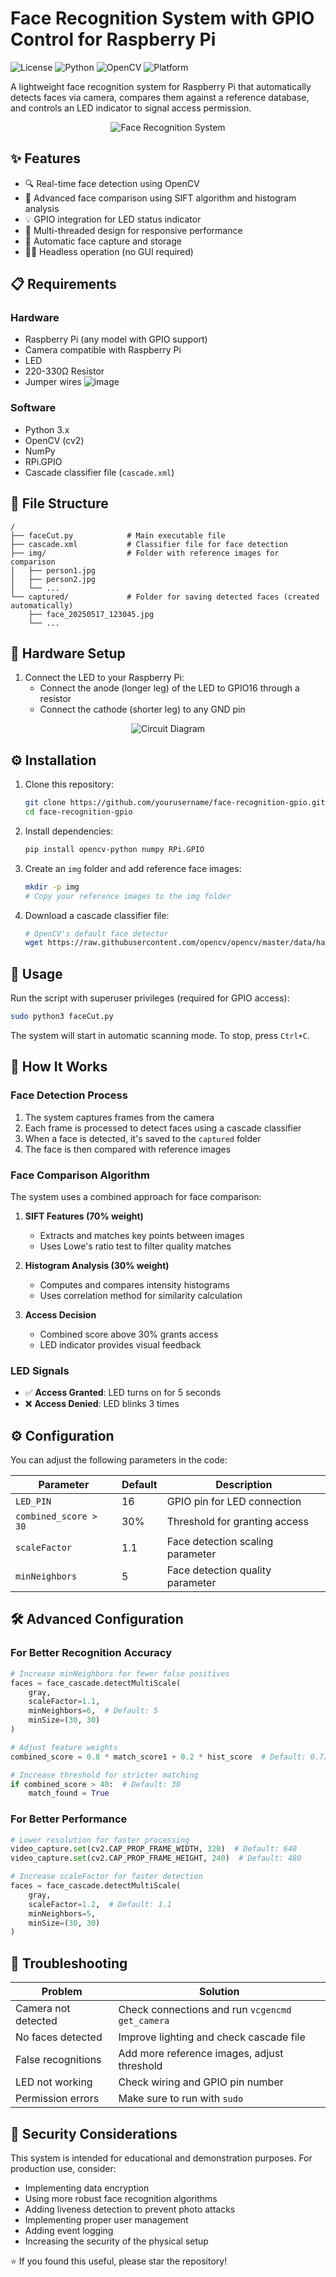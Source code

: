 # Face Recognition System with GPIO Control for Raspberry Pi

![License](https://img.shields.io/badge/license-MIT-blue.svg)
![Python](https://img.shields.io/badge/python-3.x-green.svg)
![OpenCV](https://img.shields.io/badge/OpenCV-4.x-orange.svg)
![Platform](https://img.shields.io/badge/platform-Raspberry%20Pi-red.svg)

A lightweight face recognition system for Raspberry Pi that automatically detects faces via camera, compares them against a reference database, and controls an LED indicator to signal access permission.

<p align="center">
  <img src="/api/placeholder/640/320" alt="Face Recognition System" />
</p>

## ✨ Features

- 🔍 Real-time face detection using OpenCV
- 🧠 Advanced face comparison using SIFT algorithm and histogram analysis
- 💡 GPIO integration for LED status indicator
- 🔄 Multi-threaded design for responsive performance
- 💾 Automatic face capture and storage
- 🏃‍♂️ Headless operation (no GUI required)

## 📋 Requirements

### Hardware
- Raspberry Pi (any model with GPIO support)
- Camera compatible with Raspberry Pi
- LED
- 220-330Ω Resistor
- Jumper wires
![image](https://github.com/user-attachments/assets/6cfd6a58-e385-4c75-bfe7-6c97064695af)

### Software
- Python 3.x
- OpenCV (cv2)
- NumPy
- RPi.GPIO
- Cascade classifier file (`cascade.xml`)

## 📁 File Structure

```
/
├── faceCut.py            # Main executable file
├── cascade.xml           # Classifier file for face detection
├── img/                  # Folder with reference images for comparison
│   ├── person1.jpg
│   ├── person2.jpg
│   └── ...
└── captured/             # Folder for saving detected faces (created automatically)
    ├── face_20250517_123045.jpg
    └── ...
```

## 🔌 Hardware Setup

1. Connect the LED to your Raspberry Pi:
   - Connect the anode (longer leg) of the LED to GPIO16 through a resistor
   - Connect the cathode (shorter leg) to any GND pin

<p align="center">
  <img src="/api/placeholder/400/320" alt="Circuit Diagram" />
</p>

## ⚙️ Installation

1. Clone this repository:
   ```bash
   git clone https://github.com/yourusername/face-recognition-gpio.git
   cd face-recognition-gpio
   ```

2. Install dependencies:
   ```bash
   pip install opencv-python numpy RPi.GPIO
   ```

3. Create an `img` folder and add reference face images:
   ```bash
   mkdir -p img
   # Copy your reference images to the img folder
   ```

4. Download a cascade classifier file:
   ```bash
   # OpenCV's default face detector
   wget https://raw.githubusercontent.com/opencv/opencv/master/data/haarcascades/haarcascade_frontalface_default.xml -O cascade.xml
   ```

## 🚀 Usage

Run the script with superuser privileges (required for GPIO access):

```bash
sudo python3 faceCut.py
```

The system will start in automatic scanning mode. To stop, press `Ctrl+C`.

## 🧠 How It Works

### Face Detection Process
1. The system captures frames from the camera
2. Each frame is processed to detect faces using a cascade classifier
3. When a face is detected, it's saved to the `captured` folder
4. The face is then compared with reference images

### Face Comparison Algorithm
The system uses a combined approach for face comparison:

1. **SIFT Features (70% weight)**
   - Extracts and matches key points between images
   - Uses Lowe's ratio test to filter quality matches

2. **Histogram Analysis (30% weight)**
   - Computes and compares intensity histograms
   - Uses correlation method for similarity calculation

3. **Access Decision**
   - Combined score above 30% grants access
   - LED indicator provides visual feedback

### LED Signals
- ✅ **Access Granted**: LED turns on for 5 seconds
- ❌ **Access Denied**: LED blinks 3 times

## ⚙️ Configuration

You can adjust the following parameters in the code:

| Parameter | Default | Description |
|-----------|---------|-------------|
| `LED_PIN` | 16 | GPIO pin for LED connection |
| `combined_score > 30` | 30% | Threshold for granting access |
| `scaleFactor` | 1.1 | Face detection scaling parameter |
| `minNeighbors` | 5 | Face detection quality parameter |

## 🛠️ Advanced Configuration

### For Better Recognition Accuracy

```python
# Increase minNeighbors for fewer false positives
faces = face_cascade.detectMultiScale(
    gray, 
    scaleFactor=1.1, 
    minNeighbors=6,  # Default: 5
    minSize=(30, 30)
)

# Adjust feature weights
combined_score = 0.8 * match_score1 + 0.2 * hist_score  # Default: 0.7/0.3

# Increase threshold for stricter matching
if combined_score > 40:  # Default: 30
    match_found = True
```

### For Better Performance

```python
# Lower resolution for faster processing
video_capture.set(cv2.CAP_PROP_FRAME_WIDTH, 320)  # Default: 640
video_capture.set(cv2.CAP_PROP_FRAME_HEIGHT, 240)  # Default: 480

# Increase scaleFactor for faster detection
faces = face_cascade.detectMultiScale(
    gray, 
    scaleFactor=1.2,  # Default: 1.1
    minNeighbors=5,
    minSize=(30, 30)
)
```

## 🐛 Troubleshooting

| Problem | Solution |
|---------|----------|
| Camera not detected | Check connections and run `vcgencmd get_camera` |
| No faces detected | Improve lighting and check cascade file |
| False recognitions | Add more reference images, adjust threshold |
| LED not working | Check wiring and GPIO pin number |
| Permission errors | Make sure to run with `sudo` |

## 🔐 Security Considerations

This system is intended for educational and demonstration purposes. For production use, consider:

- Implementing data encryption
- Using more robust face recognition algorithms
- Adding liveness detection to prevent photo attacks
- Implementing proper user management
- Adding event logging
- Increasing the security of the physical setup


⭐️ If you found this useful, please star the repository!
